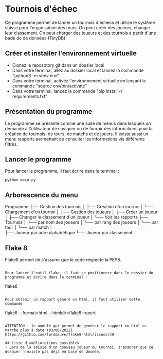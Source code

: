 # Tournois d'échec
Ce programme permet de lancer un tournois d'échecs et utilise le système suisse pour l'organisation des tours.
On peut créer des joueurs, changer leur classement.
On peut charger des joueurs et des tournois à partir d'une bade do de données (TinyDB).




## Créer et installer l'environnement virtuelle
- Clonez le reposotory git dans un dossier local
- Dans votre terminal, allez au dossier local et lancez la commande "python3 -m venv env"
- Dans votre terminal, activez l'environnement virtuelle en lançant la commande "source env/bin/activate"
- Dans votre terminal, lancez la commande "pip install -r requirements.txt"

## Présentation du programme
Le programme se présente comme une suite de menus dans lesquels on demande à l'utilisateur de naviguer ou de fournir des informations pour la création de tournois, de tours, de matchs et de jouers.
Il existe aussi un menu rapports permettant de consulter les informations via différents filtres.


## Lancer le programme
Pour lancer le programme, il faut écrire dans le terminal :
```
python main.py
```

## Arborescence du menu
Programme
├── Gestion des tournois
│   ├── Création d'un tournoi
│   └── Chargement d'un tournoi
│
├── Gestion des joueurs
│   ├── Créer un joueur
│   ├── Changer le classement d'un joueur
│
└── Voir les rapports
    ├── Tournois
    │   └── par nom des joueurs
    │   └── par rang des joueurs
    │   └── par tour
    │   └── par match
    │                
    ├── Joueur par odre alphabétique
    └── Joueur par classement

## Flake 8
Flake8 permet de s'assurer que le code respecte la PEP8.

```

Pour lancer l'outil flake, il faut se positionner dans le dossier du programme et écrire dans le terminal :
```
flake8 
```

Pour obtenir un rapport généré en html, il faut utiliser cette commande
```
flake8 --format=html --htmldir=flake8-report
```

ATTENTION : le module qui permet de générer le rapport en html ne marche plus à date (03/08/2022)
https://github.com/lordmauve/flake8-html/issues/30

## Liste d'améliorations possibles
- Lors de la saisie d'un nouveau joueur ou tournoi, s'assurer que ce dernier n'existe pas déjà en base de donnée.
